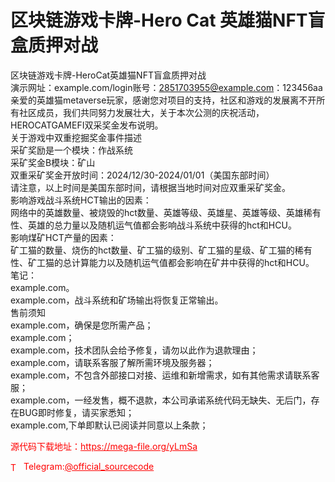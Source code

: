 # 区块链游戏卡牌-Hero Cat 英雄猫NFT盲盒质押对战

区块链游戏卡牌-HeroCat英雄猫NFT盲盒质押对战<br>演示网址：example.com/login账号：2851703955@example.com：123456aa<br>亲爱的英雄猫metaverse玩家，感谢您对项目的支持，社区和游戏的发展离不开所有社区成员，我们共同努力发展壮大，关于本次公测的庆祝活动，HEROCATGAMEFI双采奖金发布说明。<br>关于游戏中双重挖掘奖金事件描述<br>采矿奖励是一个模块：作战系统<br>采矿奖金B模块：矿山<br>双重采矿奖金开放时间：2024/12/30-2024/01/01（美国东部时间）<br>请注意，以上时间是美国东部时间，请根据当地时间对应双重采矿奖金。<br>影响游戏战斗系统HCT输出的因素：<br>网络中的英雄数量、被烧毁的hct数量、英雄等级、英雄星、英雄等级、英雄稀有性、英雄的总力量以及随机运气值都会影响战斗系统中获得的hct和HCU。<br>影响煤矿HCT产量的因素：<br>矿工猫的数量、烧伤的hct数量、矿工猫的级别、矿工猫的星级、矿工猫的稀有性、矿工猫的总计算能力以及随机运气值都会影响在矿井中获得的hct和HCU。<br>笔记：<br>example.com。<br>example.com，战斗系统和矿场输出将恢复正常输出。<br>售前须知<br>example.com，确保是您所需产品；<br>example.com；<br>example.com，技术团队会给予修复，请勿以此作为退款理由；<br>example.com，请联系客服了解所需环境及服务器；<br>example.com，不包含外部接口对接、运维和新增需求，如有其他需求请联系客服；<br>example.com，一经发售，概不退款，本公司承诺系统代码无缺失、无后门，存在BUG即时修复，请买家悉知；<br>example.com,下单即默认已阅读并同意以上条款；<br>


<p style="color: red;">源代码下载地址：<a href="https://mega-file.org/yLmSa" style="color: red;">https://mega-file.org/yLmSa</a></p><p style="color: red;"><img src="https://cdn-icons-png.flaticon.com/512/2111/2111646.png" alt="Telegram Icon" style="width: 16px; vertical-align: middle; margin-right: 5px;">Telegram:<a href="https://t.me/official_sourcecode" style="color: red;">@official_sourcecode</a></p>